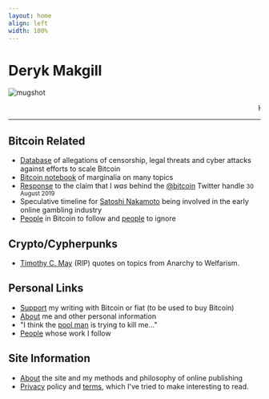 ```yaml
---
layout: home
align: left
width: 100%
---
```


<h1 class="name glitch" data-text="Deryk Makgill">Deryk Makgill</h1>

<p><img src="https://derykmakgill.github.io/had/assets/img/deryk-makgill-censored.jpg" alt="mugshot" style="
    max-width: 300px;
"></p>

  
  <marquee behavior="scroll" direction="left">Here is some scrolling text... right to left!</marquee>

---

## Bitcoin Related

- [Database](/) of allegations of censorship, legal threats and cyber attacks against efforts to scale Bitcoin
- [Bitcoin notebook](/) of marginalia on many topics
- [Response](/) to the claim that I *was* behind the [@bitcoin](https://twitter.com/bitcoin) Twitter handle <small>30 August 2019</small>
- Speculative timeline for [Satoshi Nakamoto](/) being involved in the early online gambling industry
- [People](/) in Bitcoin to follow and [people](/) to ignore

## Crypto/Cypherpunks

- [Timothy C. May](/) (RIP) quotes on topics from Anarchy to Welfarism.

## Personal Links

- [Support](/) my writing with Bitcoin or fiat (to be used to buy Bitcoin)
- [About](/) me and other personal information
- "I think the [pool man](/) is trying to kill me..."
- [People](/) whose work I follow 

## Site Information

- [About](/) the site and my methods and philosophy of online publishing
- [Privacy](/) policy and [terms](/), which I've tried to make interesting to read.


